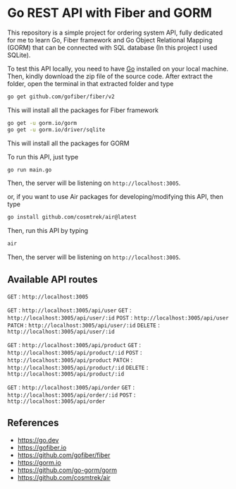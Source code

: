 # Go REST API with Fiber and GORM

This repository is a simple project for ordering system API, fully dedicated for me to learn Go, Fiber framework and Go Object Relational Mapping (GORM) that can be connected with SQL database (In this project I used SQLite).

To test this API locally, you need to have [Go](https://go.dev) installed on your local machine. Then, kindly download the zip file of the source code. After extract the folder, open the terminal in that extracted folder and type

```Bash
go get github.com/gofiber/fiber/v2
```

This will install all the packages for Fiber framework

```Bash
go get -u gorm.io/gorm
go get -u gorm.io/driver/sqlite
```

This will install all the packages for GORM

To run this API, just type

```Bash
go run main.go
```

Then, the server will be listening on `http://localhost:3005`.

or, if you want to use Air packages for developing/modifying this API, then type

```Bash
go install github.com/cosmtrek/air@latest
```

Then, run this API by typing

```Bash
air
```

Then, the server will be listening on `http://localhost:3005`.

## Available API routes

`GET` : `http://localhost:3005`

`GET` : `http://localhost:3005/api/user`
`GET` : `http://localhost:3005/api/user/:id`
`POST` : `http://localhost:3005/api/user`
`PATCH` : `http://localhost:3005/api/user/:id`
`DELETE` : `http://localhost:3005/api/user/:id`

`GET` : `http://localhost:3005/api/product`
`GET` : `http://localhost:3005/api/product/:id`
`POST` : `http://localhost:3005/api/product`
`PATCH` : `http://localhost:3005/api/product/:id`
`DELETE` : `http://localhost:3005/api/product/:id`

`GET` : `http://localhost:3005/api/order`
`GET` : `http://localhost:3005/api/order/:id`
`POST` : `http://localhost:3005/api/order`

## References

-   https://go.dev
-   https://gofiber.io
-   https://github.com/gofiber/fiber
-   https://gorm.io
-   https://github.com/go-gorm/gorm
-   https://github.com/cosmtrek/air
